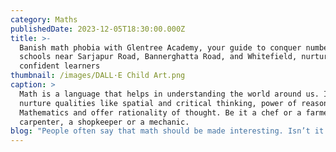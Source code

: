 ```yaml
---
category: Maths
publishedDate: 2023-12-05T18:30:00.000Z
title: >-
  Banish math phobia with Glentree Academy, your guide to conquer numbers! CBSE
  schools near Sarjapur Road, Bannerghatta Road, and Whitefield, nurturing
  confident learners
thumbnail: /images/DALL·E Child Art.png
caption: >
  Math is a language that helps in understanding the world around us. It help us
  nurture qualities like spatial and critical thinking, power of reasoning and
  Mathematics and offer rationality of thought. Be it a chef or a farmer, a
  carpenter, a shopkeeper or a mechanic.
blog: "People often say that math should be made interesting. Isn’t it already?\n\nMath is a language that helps in understanding the world around us. It help us nurture qualities like spatial and critical thinking, power of reasoning and Mathematics and offer rationality of thought. Be it a chef or a farmer, a carpenter, a shopkeeper or a mechanic.\n\nWherever we see, whatever we see has Math in it. For instance, fractals in nature, banking, digital technology, travel, health care, agriculture, and many more.\_\n\nBut it is unfortunate to know that math is considered to be an arid subject. The majority of students have an aversion to math class, find it boring and they often question themselves\_\"Am I ever going to use this?”. There is widespread anxiety among the students that scares them throughout their school life. This is the current state of the subject in most of the schools.\n\n### Why do many students struggle in Mathematics?\n\nMost of the students study Math to pass their grades. Though few students manage to score good grades in Math, but that does not mean they enjoy learning the subject. So, is it the problem of the students or the subject? Well, the answer is that it is neither students nor the subject that is responsible for this issue. Instead, it’s the way it is taught. Math is taught in isolation and that makes student struggle to relate to it in real-life situation. A lack of relevance makes this subject seem obscure. Hence students find math abstract.\n\nThe current need is to create math awareness in our everyday life and highlight its application in various fields.\_\n\n### Can the education system and teachers help students to improve their interest in mathematics?\n\nSchool is the place where we can change the attitude of students towards Math. It is very essential to first establish the need for learning the subject and to make learning Math more fun. Math should be more than just solving problems and getting the right answers. The approach that is followed now needs to be changed. For example, while teaching graphs we just highlight how to plot the graph and different types of graphs. Instead, we need to help students understand the need for different graphs and their uses in different fields. This is when they will connect it to real life and understand the need to study graphs.\_\n\nSo, when a new concept is introduced, one should start with an interesting real-world problem. Let's take another example – profit and loss. Here instead of defining profit and loss, we must let the students build a model of an amusement park, take ownership, and run their amusement park. During this process students not just enjoy but also learn the concepts and understand their importance. When an abstract concept needs to be introduced, first give a concrete example, and later connect it to the abstract concept. There are many such ways where we can involve students and make learning math more fun and interesting.\n\nIntegrating Mathematics to other subjects like History, Science, Geography also plays a vital role in creating interest among students. One of the best examples is introducing Roman numbers. There are quite a lot of students who still wonder why they need to learn Roman numbers. I am sure a few of them who are reading this article have the same question. The reason is that most of us were taught that Roman numbers are a different set of numbers with different symbols. The focus was to write Roman numbers to Hindu Arabic numbers and vice versa. The same method is followed even today in most schools. But have we ever tried encouraged the students to explore why there was a need for different number systems, how they evolved, how the Roman numbers came into existence and why we use Hindu Arabic numbers these days instead of Roman numbers? Isn’t that integrating History with Math. Won’t that be interesting information which will leave its mark and spark curiosity.\_\n\nAs we go to higher grades, we can pose few open-ended questions and trigger their intellect to find an answer. For example, a question like\_\"Why tree trunk is cylindrical in shape and not any other shape?\"\_expects them to use their knowledge of science and Math. Though they cannot find an answer to it at once, the process of finding the answer itself will make it more interesting.\n\nIt is in the teacher's hand to tune the student’s perception of the subject.\n\nLet us change the approach to teach math and make it more exciting to learn Math. Let us eliminate the fear and apprehension students have towards the subject. Let us help our students admire and uncover the beauty of Math.\n"
---
```


